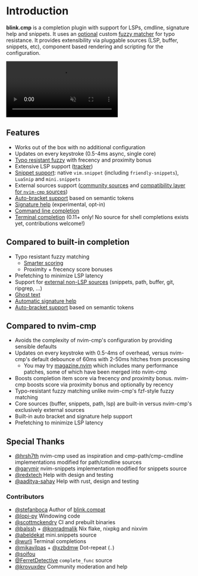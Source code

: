 # Introduction

**blink.cmp** is a completion plugin with support for LSPs, cmdline, signature help and snippets. It uses an [optional](https://cmp.saghen.dev/configuration/fuzzy.html#rust-vs-lua-implementation) custom [fuzzy matcher](https://github.com/saghen/frizbee) for typo resistance. It provides extensibility via pluggable sources (LSP, buffer, snippets, etc), component based rendering and scripting for the configuration.

<video controls autoplay muted src="https://github.com/user-attachments/assets/bd1e25dd-48b0-4d33-90f4-1468d822f2be"></video>

## Features

- Works out of the box with no additional configuration
- Updates on every keystroke (0.5-4ms async, single core)
- [Typo resistant fuzzy](https://github.com/saghen/frizbee) with frecency and proximity bonus
- Extensive LSP support ([tracker](/development/lsp-tracker))
- [Snippet support](/configuration/snippets): native `vim.snippet` (including `friendly-snippets`), `LuaSnip` and `mini.snippets`
- External sources support ([community sources](/configuration/sources#community-sources) and [compatibility layer for `nvim-cmp` sources](https://github.com/saghen/blink.compat))
- [Auto-bracket support](/configuration/completion#auto-brackets) based on semantic tokens
- [Signature help](/configuration/signature) (experimental, opt-in)
- [Command line completion](/modes/cmdline)
- [Terminal completion](/modes/term) (0.11+ only! No source for shell completions exists yet, contributions welcome!)

## Compared to built-in completion

- Typo resistant fuzzy matching
  - [Smarter scoring](https://github.com/saghen/frizbee#algorithm)
  - Proximity + frecency score bonuses
- Prefetching to minimize LSP latency
- Support for [external non-LSP sources](/configuration/sources.html#community-sources) (snippets, path, buffer, git, ripgrep, ...)
- [Ghost text](/configuration/completion.html#ghost-text)
- [Automatic signature help](/configuration/signature.html)
- [Auto-bracket support](/configuration/completion.html#auto-brackets) based on semantic tokens

## Compared to nvim-cmp

- Avoids the complexity of nvim-cmp's configuration by providing sensible defaults
- Updates on every keystroke with 0.5-4ms of overhead, versus nvim-cmp's default debounce of 60ms with 2-50ms hitches from processing
  - You may try [magazine.nvim](https://github.com/iguanacucumber/magazine.nvim) which includes many performance patches, some of which have been merged into nvim-cmp
- Boosts completion item score via frecency _and_ proximity bonus. nvim-cmp boosts score via proximity bonus and optionally by recency
- Typo-resistant fuzzy matching unlike nvim-cmp's fzf-style fuzzy matching
- Core sources (buffer, snippets, path, lsp) are built-in versus nvim-cmp's exclusively external sources
- Built-in auto bracket and signature help support
- Prefetching to minimize LSP latency

## Special Thanks

- [@hrsh7th](https://github.com/hrsh7th/) nvim-cmp used as inspiration and cmp-path/cmp-cmdline implementations modified for path/cmdline sources
- [@garymjr](https://github.com/garymjr) nvim-snippets implementation modified for snippets source
- [@redxtech](https://github.com/redxtech) Help with design and testing
- [@aaditya-sahay](https://github.com/aaditya-sahay) Help with rust, design and testing

### Contributors

- [@stefanboca](https://github.com/stefanboca) Author of [blink.compat](https://github.com/saghen/blink.compat)
- [@lopi-py](https://github.com/lopi-py) Windowing code
- [@scottmckendry](https://github.com/scottmckendry) CI and prebuilt binaries
- [@balssh](https://github.com/Balssh) + [@konradmalik](https://github.com/konradmalik) Nix flake, nixpkg and nixvim
- [@abeldekat](https://github.com/abeldekat) mini.snippets source
- [@wurli](https://github.com/wurli) Terminal completions
- [@mikavilpas](https://github.com/mikavilpas) + [@xzbdmw](https://github.com/xzbdmw) Dot-repeat (`.`)
- [@soifou](https://github.com/soifou)
- [@FerretDetective](https://github.com/FerretDetective) `complete_func` source
- [@krovuxdev](https://github.com/krovuxdev) Community moderation and help
